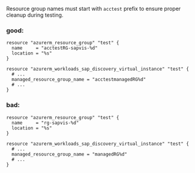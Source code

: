 Resource group names must start with `acctest` prefix to ensure proper cleanup during testing.

### good:
```hcl
resource "azurerm_resource_group" "test" {
  name     = "acctestRG-sapvis-%d"
  location = "%s"
}

resource "azurerm_workloads_sap_discovery_virtual_instance" "test" {
  # ...
  managed_resource_group_name = "acctestmanagedRG%d"
  # ...
}
```

### bad:
```hcl
resource "azurerm_resource_group" "test" {
  name     = "rg-sapvis-%d"
  location = "%s"
}

resource "azurerm_workloads_sap_discovery_virtual_instance" "test" {
  # ...
  managed_resource_group_name = "managedRG%d"
  # ...
}
```
